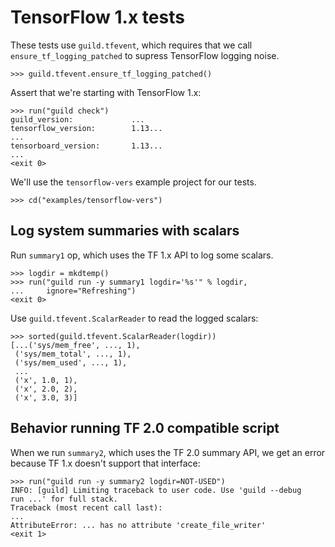 # TensorFlow 1.x tests

These tests use `guild.tfevent`, which requires that we call
`ensure_tf_logging_patched` to supress TensorFlow logging noise.

    >>> guild.tfevent.ensure_tf_logging_patched()

Assert that we're starting with TensorFlow 1.x:

    >>> run("guild check")
    guild_version:             ...
    tensorflow_version:        1.13...
    ...
    tensorboard_version:       1.13...
    ...
    <exit 0>

We'll use the `tensorflow-vers` example project for our tests.

    >>> cd("examples/tensorflow-vers")

## Log system summaries with scalars

Run `summary1` op, which uses the TF 1.x API to log some scalars.

    >>> logdir = mkdtemp()
    >>> run("guild run -y summary1 logdir='%s'" % logdir,
    ...     ignore="Refreshing")
    <exit 0>

Use `guild.tfevent.ScalarReader` to read the logged scalars:

    >>> sorted(guild.tfevent.ScalarReader(logdir))
    [...('sys/mem_free', ..., 1),
     ('sys/mem_total', ..., 1),
     ('sys/mem_used', ..., 1),
     ...
     ('x', 1.0, 1),
     ('x', 2.0, 2),
     ('x', 3.0, 3)]

## Behavior running TF 2.0 compatible script

When we run `summary2`, which uses the TF 2.0 summary API, we get an
error because TF 1.x doesn't support that interface:

    >>> run("guild run -y summary2 logdir=NOT-USED")
    INFO: [guild] Limiting traceback to user code. Use 'guild --debug
    run ...' for full stack.
    Traceback (most recent call last):
    ...
    AttributeError: ... has no attribute 'create_file_writer'
    <exit 1>

